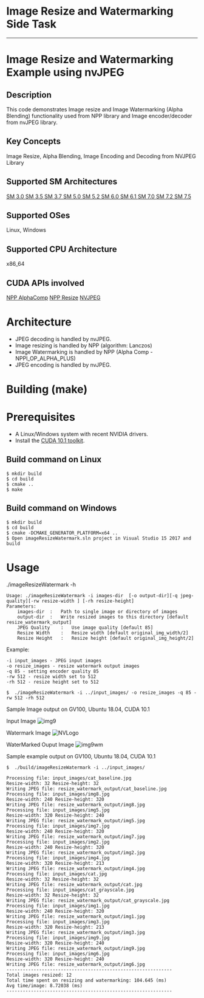 # Image Resize and Watermarking Side Task

---

# Image Resize and Watermarking Example using nvJPEG

## Description

This code demonstrates Image resize and Image Watermarking (Alpha Blending) functionality used from NPP library and Image encoder/decoder from nvJPEG library.

## Key Concepts

Image Resize, Alpha Blending, Image Encoding and Decoding from NVJPEG Library

## Supported SM Architectures

[SM 3.0 ](https://developer.nvidia.com/cuda-gpus)  [SM 3.5 ](https://developer.nvidia.com/cuda-gpus)  [SM 3.7 ](https://developer.nvidia.com/cuda-gpus)  [SM 5.0 ](https://developer.nvidia.com/cuda-gpus)  [SM 5.2 ](https://developer.nvidia.com/cuda-gpus)  [SM 6.0 ](https://developer.nvidia.com/cuda-gpus)  [SM 6.1 ](https://developer.nvidia.com/cuda-gpus)  [SM 7.0 ](https://developer.nvidia.com/cuda-gpus)  [SM 7.2 ](https://developer.nvidia.com/cuda-gpus)  [SM 7.5 ](https://developer.nvidia.com/cuda-gpus)

## Supported OSes

Linux, Windows

## Supported CPU Architecture

x86_64

## CUDA APIs involved
[NPP AlphaComp](https://docs.nvidia.com/cuda/npp/group__image__alphacomp.html)
[NPP Resize](https://docs.nvidia.com/cuda/npp/group__image__resize.html)
[NVJPEG](https://docs.nvidia.com/cuda/nvjpeg/index.html)


# Architecture
- JPEG decoding is handled by nvJPEG.
- Image resizing is handled by NPP (algorithm: Lanczos)
- Image Watermarking is handled by NPP (Alpha Comp - NPPI_OP_ALPHA_PLUS)
- JPEG encoding is handled by nvJPEG.

# Building (make)

# Prerequisites
- A Linux/Windows system with recent NVIDIA drivers.
- Install the [CUDA 10.1 toolkit](https://developer.nvidia.com/cuda-downloads).

## Build command on Linux
```
$ mkdir build
$ cd build
$ cmake ..
$ make
```

## Build command on Windows
```
$ mkdir build
$ cd build
$ cmake -DCMAKE_GENERATOR_PLATFORM=x64 ..
$ Open imageResizeWatermark.sln project in Visual Studio 15 2017 and build
```




# Usage
./imageResizeWatermark -h
```
Usage: ./imageResizeWatermark -i images-dir  [-o output-dir][-q jpeg-quality][-rw resize-width ] [-rh resize-height]
Parameters: 
	images-dir	:	Path to single image or directory of images
	output-dir	:	Write resized images to this directory [default resize_watermark_output]
	JPEG Quality	:	Use image quality [default 85]
	Resize Width	:	Resize width [default original_img_width/2]
	Resize Height	:	Resize height [default original_img_height/2]

```
Example:
```
-i input_images - JPEG input images
-o resize_images - resize watermark output images
-q 85 - setting encoder quality 85
-rw 512 - resize width set to 512
-rh 512 - resize height set to 512
```
```
$  ./imageResizeWatermark -i ../input_images/ -o resize_images -q 85 -rw 512 -rh 512

```
Sample Image output on GV100, Ubuntu 18.04, CUDA 10.1

Input Image
![img9](/nvJPEG/Image-Resize-WaterMark/img9.png)

Watermark Image
![NVLogo](/nvJPEG/Image-Resize-WaterMark/NVLogo.png)

WaterMarked Ouput Image
![img9wm](/nvJPEG/Image-Resize-WaterMark/img9wm.png)



Sample example output on GV100, Ubuntu 18.04, CUDA 10.1

```
$  ./build/imageResizeWatermark -i ../input_images/
```
```
Processing file: input_images/cat_baseline.jpg
Resize-width: 32 Resize-height: 32
Writing JPEG file: resize_watermark_output/cat_baseline.jpg
Processing file: input_images/img8.jpg
Resize-width: 240 Resize-height: 320
Writing JPEG file: resize_watermark_output/img8.jpg
Processing file: input_images/img5.jpg
Resize-width: 320 Resize-height: 240
Writing JPEG file: resize_watermark_output/img5.jpg
Processing file: input_images/img7.jpg
Resize-width: 240 Resize-height: 320
Writing JPEG file: resize_watermark_output/img7.jpg
Processing file: input_images/img2.jpg
Resize-width: 240 Resize-height: 320
Writing JPEG file: resize_watermark_output/img2.jpg
Processing file: input_images/img4.jpg
Resize-width: 320 Resize-height: 213
Writing JPEG file: resize_watermark_output/img4.jpg
Processing file: input_images/cat.jpg
Resize-width: 32 Resize-height: 32
Writing JPEG file: resize_watermark_output/cat.jpg
Processing file: input_images/cat_grayscale.jpg
Resize-width: 32 Resize-height: 32
Writing JPEG file: resize_watermark_output/cat_grayscale.jpg
Processing file: input_images/img1.jpg
Resize-width: 240 Resize-height: 320
Writing JPEG file: resize_watermark_output/img1.jpg
Processing file: input_images/img3.jpg
Resize-width: 320 Resize-height: 213
Writing JPEG file: resize_watermark_output/img3.jpg
Processing file: input_images/img9.jpg
Resize-width: 320 Resize-height: 240
Writing JPEG file: resize_watermark_output/img9.jpg
Processing file: input_images/img6.jpg
Resize-width: 320 Resize-height: 240
Writing JPEG file: resize_watermark_output/img6.jpg
------------------------------------------------------------- 
Total images resized: 12
Total time spent on resizing and watermarking: 104.645 (ms)
Avg time/image: 8.72038 (ms)
------------------------------------------------------------- 

```


